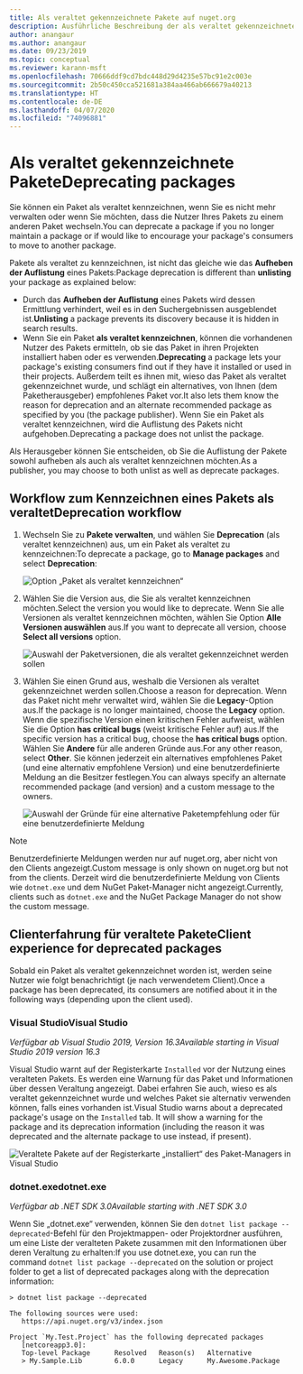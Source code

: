 ```yaml
---
title: Als veraltet gekennzeichnete Pakete auf nuget.org
description: Ausführliche Beschreibung der als veraltet gekennzeichneten Pakete und der Art und Weise, wie diese Informationen von den Clients angezeigt werden
author: anangaur
ms.author: anangaur
ms.date: 09/23/2019
ms.topic: conceptual
ms.reviewer: karann-msft
ms.openlocfilehash: 70666ddf9cd7bdc448d29d4235e57bc91e2c003e
ms.sourcegitcommit: 2b50c450cca521681a384aa466ab666679a40213
ms.translationtype: HT
ms.contentlocale: de-DE
ms.lasthandoff: 04/07/2020
ms.locfileid: "74096881"
---
```

# <a name="deprecating-packages"></a><span data-ttu-id="6a9ab-103">Als veraltet gekennzeichnete Pakete</span><span class="sxs-lookup"><span data-stu-id="6a9ab-103">Deprecating packages</span></span>

<span data-ttu-id="6a9ab-104">Sie können ein Paket als veraltet kennzeichnen, wenn Sie es nicht mehr verwalten oder wenn Sie möchten, dass die Nutzer Ihres Pakets zu einem anderen Paket wechseln.</span><span class="sxs-lookup"><span data-stu-id="6a9ab-104">You can deprecate a package if you no longer maintain a package or if would like to encourage your package's consumers to move to another package.</span></span> 

<span data-ttu-id="6a9ab-105">Pakete als veraltet zu kennzeichnen, ist nicht das gleiche wie das **Aufheben der Auflistung** eines Pakets:</span><span class="sxs-lookup"><span data-stu-id="6a9ab-105">Package deprecation is different than **unlisting** your package as explained below:</span></span>
* <span data-ttu-id="6a9ab-106">Durch das **Aufheben der Auflistung** eines Pakets wird dessen Ermittlung verhindert, weil es in den Suchergebnissen ausgeblendet ist.</span><span class="sxs-lookup"><span data-stu-id="6a9ab-106">**Unlisting** a package prevents its discovery because it is hidden in search results.</span></span> 
* <span data-ttu-id="6a9ab-107">Wenn Sie ein Paket **als veraltet kennzeichnen**, können die vorhandenen Nutzer des Pakets ermitteln, ob sie das Paket in ihren Projekten installiert haben oder es verwenden.</span><span class="sxs-lookup"><span data-stu-id="6a9ab-107">**Deprecating** a package lets your package's existing consumers find out if they have it installed or used in their projects.</span></span> <span data-ttu-id="6a9ab-108">Außerdem teilt es ihnen mit, wieso das Paket als veraltet gekennzeichnet wurde, und schlägt ein alternatives, von Ihnen (dem Paketherausgeber) empfohlenes Paket vor.</span><span class="sxs-lookup"><span data-stu-id="6a9ab-108">It also lets them know the reason for deprecation and an alternate recommended package as specified by you (the package publisher).</span></span> <span data-ttu-id="6a9ab-109">Wenn Sie ein Paket als veraltet kennzeichnen, wird die Auflistung des Pakets nicht aufgehoben.</span><span class="sxs-lookup"><span data-stu-id="6a9ab-109">Deprecating a package does not unlist the package.</span></span> 

<span data-ttu-id="6a9ab-110">Als Herausgeber können Sie entscheiden, ob Sie die Auflistung der Pakete sowohl aufheben als auch als veraltet kennzeichnen möchten.</span><span class="sxs-lookup"><span data-stu-id="6a9ab-110">As a publisher, you may choose to both unlist as well as deprecate packages.</span></span>

## <a name="deprecation-workflow"></a><span data-ttu-id="6a9ab-111">Workflow zum Kennzeichnen eines Pakets als veraltet</span><span class="sxs-lookup"><span data-stu-id="6a9ab-111">Deprecation workflow</span></span>
1. <span data-ttu-id="6a9ab-112">Wechseln Sie zu **Pakete verwalten**, und wählen Sie **Deprecation** (als veraltet kennzeichnen) aus, um ein Paket als veraltet zu kennzeichnen:</span><span class="sxs-lookup"><span data-stu-id="6a9ab-112">To deprecate a package, go to **Manage packages** and select **Deprecation**:</span></span>

    ![Option „Paket als veraltet kennzeichnen“](media/deprecation-select-option.png)

2. <span data-ttu-id="6a9ab-114">Wählen Sie die Version aus, die Sie als veraltet kennzeichnen möchten.</span><span class="sxs-lookup"><span data-stu-id="6a9ab-114">Select the version you would like to deprecate.</span></span> <span data-ttu-id="6a9ab-115">Wenn Sie alle Versionen als veraltet kennzeichnen möchten, wählen Sie Option **Alle Versionen auswählen** aus.</span><span class="sxs-lookup"><span data-stu-id="6a9ab-115">If you want to deprecate all version, choose **Select all versions** option.</span></span>

    ![Auswahl der Paketversionen, die als veraltet gekennzeichnet werden sollen](media/deprecation-select-version.png)

3. <span data-ttu-id="6a9ab-117">Wählen Sie einen Grund aus, weshalb die Versionen als veraltet gekennzeichnet werden sollen.</span><span class="sxs-lookup"><span data-stu-id="6a9ab-117">Choose a reason for deprecation.</span></span> <span data-ttu-id="6a9ab-118">Wenn das Paket nicht mehr verwaltet wird, wählen Sie die **Legacy**-Option aus.</span><span class="sxs-lookup"><span data-stu-id="6a9ab-118">If the package is no longer maintained, choose the **Legacy** option.</span></span> <span data-ttu-id="6a9ab-119">Wenn die spezifische Version einen kritischen Fehler aufweist, wählen Sie die Option **has critical bugs** (weist kritische Fehler auf) aus.</span><span class="sxs-lookup"><span data-stu-id="6a9ab-119">If the specific version has a critical bug, choose the **has critical bugs** option.</span></span> <span data-ttu-id="6a9ab-120">Wählen Sie **Andere** für alle anderen Gründe aus.</span><span class="sxs-lookup"><span data-stu-id="6a9ab-120">For any other reason, select **Other**.</span></span> <span data-ttu-id="6a9ab-121">Sie können jederzeit ein alternatives empfohlenes Paket (und eine alternativ empfohlene Version) und eine benutzerdefinierte Meldung an die Besitzer festlegen.</span><span class="sxs-lookup"><span data-stu-id="6a9ab-121">You can always specify an alternate recommended package (and version) and a custom message to the owners.</span></span> 

    ![Auswahl der Gründe für eine alternative Paketempfehlung oder für eine benutzerdefinierte Meldung](media/deprecation-save.png)

> [!Note]
> <span data-ttu-id="6a9ab-123">Benutzerdefinierte Meldungen werden nur auf nuget.org, aber nicht von den Clients angezeigt.</span><span class="sxs-lookup"><span data-stu-id="6a9ab-123">Custom message is only shown on nuget.org but not from the clients.</span></span> <span data-ttu-id="6a9ab-124">Derzeit wird die benutzerdefinierte Meldung von Clients wie `dotnet.exe` und dem NuGet Paket-Manager nicht angezeigt.</span><span class="sxs-lookup"><span data-stu-id="6a9ab-124">Currently, clients such as `dotnet.exe` and the NuGet Package Manager do not show the custom message.</span></span>

## <a name="client-experience-for-deprecated-packages"></a><span data-ttu-id="6a9ab-125">Clienterfahrung für veraltete Pakete</span><span class="sxs-lookup"><span data-stu-id="6a9ab-125">Client experience for deprecated packages</span></span>
<span data-ttu-id="6a9ab-126">Sobald ein Paket als veraltet gekennzeichnet worden ist, werden seine Nutzer wie folgt benachrichtigt (je nach verwendetem Client).</span><span class="sxs-lookup"><span data-stu-id="6a9ab-126">Once a package has been deprecated, its consumers are notified about it in the following ways (depending upon the client used).</span></span>

### <a name="visual-studio"></a><span data-ttu-id="6a9ab-127">Visual Studio</span><span class="sxs-lookup"><span data-stu-id="6a9ab-127">Visual Studio</span></span> 
<span data-ttu-id="6a9ab-128">*Verfügbar ab Visual Studio 2019, Version 16.3*</span><span class="sxs-lookup"><span data-stu-id="6a9ab-128">*Available starting in Visual Studio 2019 version 16.3*</span></span>

<span data-ttu-id="6a9ab-129">Visual Studio warnt auf der Registerkarte `Installed` vor der Nutzung eines veralteten Pakets. Es werden eine Warnung für das Paket und Informationen über dessen Veraltung angezeigt. Dabei erfahren Sie auch, wieso es als veraltet gekennzeichnet wurde und welches Paket sie alternativ verwenden können, falls eines vorhanden ist.</span><span class="sxs-lookup"><span data-stu-id="6a9ab-129">Visual Studio warns about a deprecated package's usage on the `Installed` tab. It will show a warning for the package and its deprecation information (including the reason it was deprecated and the alternate package to use instead, if present).</span></span>

   ![Veraltete Pakete auf der Registerkarte „installiert“ des Paket-Managers in Visual Studio](media/deprecation-vs.png)

### <a name="dotnetexe"></a><span data-ttu-id="6a9ab-131">dotnet.exe</span><span class="sxs-lookup"><span data-stu-id="6a9ab-131">dotnet.exe</span></span>
<span data-ttu-id="6a9ab-132">*Verfügbar ab .NET SDK 3.0*</span><span class="sxs-lookup"><span data-stu-id="6a9ab-132">*Available starting with .NET SDK 3.0*</span></span>

<span data-ttu-id="6a9ab-133">Wenn Sie „dotnet.exe“ verwenden, können Sie den `dotnet list package --deprecated`-Befehl für den Projektmappen- oder Projektordner ausführen, um eine Liste der veralteten Pakete zusammen mit den Informationen über deren Veraltung zu erhalten:</span><span class="sxs-lookup"><span data-stu-id="6a9ab-133">If you use dotnet.exe, you can run the command `dotnet list package --deprecated` on the solution or project folder to get a list of deprecated packages along with the deprecation information:</span></span>

```
> dotnet list package --deprecated

The following sources were used:
   https://api.nuget.org/v3/index.json

Project `My.Test.Project` has the following deprecated packages
   [netcoreapp3.0]:
   Top-level Package      Resolved   Reason(s)   Alternative
   > My.Sample.Lib        6.0.0      Legacy      My.Awesome.Package

```
